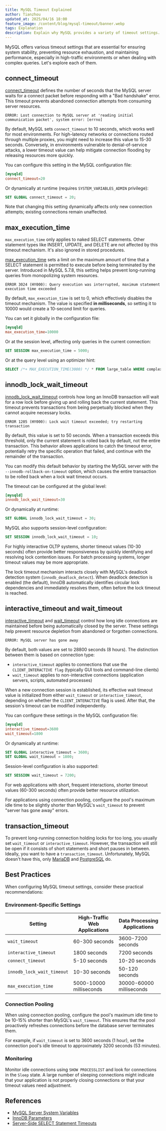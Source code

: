 ```yaml
---
title: MySQL Timeout Explained
author: Tianzhou
updated_at: 2025/04/16 18:00
feature_image: /content/blog/mysql-timeout/banner.webp
tags: Explanation
description: Explain why MySQL provides a variety of timeout settings.
---
```


MySQL offers various timeout settings that are essential for ensuring system stability, preventing resource exhaustion, and maintaining performance, especially in high-traffic environments or when dealing with complex queries. Let's explore each of them.

## connect_timeout

[connect_timeout](https://dev.mysql.com/doc/refman/8.0/en/server-system-variables.html#sysvar_connect_timeout) defines the number of seconds that the MySQL server waits for a connect packet before responding with a "Bad handshake" error. This timeout prevents abandoned connection attempts from consuming server resources.

```plain
ERROR: Lost connection to MySQL server at 'reading initial communication packet', system error: [errno]
```

By default, MySQL sets `connect_timeout` to 10 seconds, which works well for most environments. For high-latency networks or connections routed through multiple proxies, you might need to increase this value to 15-30 seconds. Conversely, in environments vulnerable to denial-of-service attacks, a lower timeout value can help mitigate connection flooding by releasing resources more quickly.

You can configure this setting in the MySQL configuration file:

```toml
[mysqld]
connect_timeout=20
```

Or dynamically at runtime (requires `SYSTEM_VARIABLES_ADMIN` privilege):

```sql
SET GLOBAL connect_timeout = 20;
```

Note that changing this setting dynamically affects only new connection attempts; existing connections remain unaffected.

## max_execution_time

<HintBlock type="info">

`max_execution_time` only applies to naked SELECT statements. Other statement types like INSERT, UPDATE, and DELETE are not affected by this timeout mechanism. It's also ignored in stored procedures.

</HintBlock>

[max_execution_time](https://dev.mysql.com/doc/refman/8.0/en/server-system-variables.html#sysvar_max_execution_time) sets a limit on the maximum amount of time that a SELECT statement is permitted to execute before being terminated by the server. Introduced in MySQL 5.7.8, this setting helps prevent long-running queries from monopolizing system resources.

```plain
ERROR 3024 (HY000): Query execution was interrupted, maximum statement execution time exceeded
```

By default, `max_execution_time` is set to 0, which effectively disables the timeout mechanism. The value is specified **in milliseconds**, so setting it to 10000 would create a 10-second limit for queries.

You can set it globally in the configuration file:

```toml
[mysqld]
max_execution_time=10000
```

Or at the session level, affecting only queries in the current connection:

```sql
SET SESSION max_execution_time = 5000;
```

Or at the query level using an optimizer hint:

```sql
SELECT /*+ MAX_EXECUTION_TIME(3000) */ * FROM large_table WHERE complex_condition;
```

## innodb_lock_wait_timeout

[innodb_lock_wait_timeout](https://dev.mysql.com/doc/refman/8.0/en/innodb-parameters.html#sysvar_innodb_lock_wait_timeout) controls how long an InnoDB transaction will wait for a row lock before giving up and rolling back the current statement. This timeout prevents transactions from being perpetually blocked when they cannot acquire necessary locks.

```plain
ERROR 1205 (HY000): Lock wait timeout exceeded; try restarting transaction
```

By default, this value is set to 50 seconds. When a transaction exceeds this threshold, only the current statement is rolled back by default, not the entire transaction. This behavior allows applications to catch the timeout error, potentially retry the specific operation that failed, and continue with the remainder of the transaction.

You can modify this default behavior by starting the MySQL server with the `--innodb-rollback-on-timeout` option, which causes the entire transaction to be rolled back when a lock wait timeout occurs.

The timeout can be configured at the global level:

```toml
[mysqld]
innodb_lock_wait_timeout=30
```

Or dynamically at runtime:

```sql
SET GLOBAL innodb_lock_wait_timeout = 30;
```

MySQL also supports session-level configuration:

```sql
SET SESSION innodb_lock_wait_timeout = 10;
```

For highly interactive OLTP systems, shorter timeout values (10-30 seconds) often provide better responsiveness by quickly identifying and resolving lock contention issues. For batch processing systems, longer timeout values may be more appropriate.

The lock timeout mechanism interacts closely with MySQL's deadlock detection system (`innodb_deadlock_detect`). When deadlock detection is enabled (the default), InnoDB automatically identifies circular lock dependencies and immediately resolves them, often before the lock timeout is reached.

## interactive_timeout and wait_timeout

[interactive_timeout](https://dev.mysql.com/doc/refman/8.0/en/server-system-variables.html#sysvar_interactive_timeout) and [wait_timeout](https://dev.mysql.com/doc/refman/8.0/en/server-system-variables.html#sysvar_wait_timeout) control how long idle connections are maintained before being automatically closed by the server. These settings help prevent resource depletion from abandoned or forgotten connections.

```plain
ERROR: MySQL server has gone away
```

By default, both values are set to 28800 seconds (8 hours). The distinction between them is based on connection type:

- `interactive_timeout` applies to connections that use the `CLIENT_INTERACTIVE flag` (typically GUI tools and command-line clients)
- `wait_timeout` applies to non-interactive connections (application servers, scripts, automated processes)

When a new connection session is established, its effective wait timeout value is initialized from either `wait_timeout` or `interactive_timeout`, depending on whether the `CLIENT_INTERACTIVE` flag is used. After that, the session's timeout can be modified independently.

You can configure these settings in the MySQL configuration file:

```toml
[mysqld]
interactive_timeout=3600
wait_timeout=1800
```

Or dynamically at runtime:

```sql
SET GLOBAL interactive_timeout = 3600;
SET GLOBAL wait_timeout = 1800;
```

Session-level configuration is also supported:

```sql
SET SESSION wait_timeout = 7200;
```

For web applications with short, frequent interactions, shorter timeout values (60-300 seconds) often provide better resource utilization.

<HintBlock type="info">

For applications using connection pooling, configure the pool's maximum idle time to be slightly shorter than MySQL's `wait_timeout` to prevent "server has gone away" errors.

</HintBlock>

## transaction_timeout

To prevent long-running connection holding locks for too long, you usually set `wait_timeout` or `interactive_timeout`. However, the transaction will still be open if it consists of short statements and short pauses in between. Ideally, you want to have a `transaction_timeout`. Unfortunately, MySQL doesn't have this, only [MariaDB](https://mariadb.com/kb/en/transaction-timeouts/) and [PostgreSQL](https://www.postgresql.org/docs/devel/runtime-config-client.html#GUC-TRANSACTION-TIMEOUT) do.

## Best Practices

When configuring MySQL timeout settings, consider these practical recommendations:

### Environment-Specific Settings

| Setting                    | High-Traffic Web Applications | Data Processing Applications |
| -------------------------- | ----------------------------- | ---------------------------- |
| `wait_timeout`             | 60-300 seconds                | 3600-7200 seconds            |
| `interactive_timeout`      | 1800 seconds                  | 7200 seconds                 |
| `connect_timeout`          | 5-10 seconds                  | 10-20 seconds                |
| `innodb_lock_wait_timeout` | 10-30 seconds                 | 50-120 seconds               |
| `max_execution_time`       | 5000-10000 milliseconds       | 30000-60000 milliseconds     |

### Connection Pooling

When using connection pooling, configure the pool's maximum idle time to be 10-15% shorter than MySQL's `wait_timeout`. This ensures that the pool proactively refreshes connections before the database server terminates them.

For example, if `wait_timeout` is set to 3600 seconds (1 hour), set the connection pool's idle timeout to approximately 3200 seconds (53 minutes).

### Monitoring

Monitor idle connections using `SHOW PROCESSLIST` and look for connections in the `Sleep` state. A large number of sleeping connections might indicate that your application is not properly closing connections or that your timeout values need adjustment.

## References

- [MySQL Server System Variables](https://dev.mysql.com/doc/refman/8.0/en/server-system-variables.html)
- [InnoDB Parameters](https://dev.mysql.com/doc/refman/8.0/en/innodb-parameters.html)
- [Server-Side SELECT Statement Timeouts](https://dev.mysql.com/blog-archive/server-side-select-statement-timeouts/)
